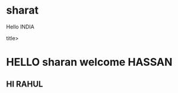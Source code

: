 # sharat
Hello INDIA
<html>
  <head>
    <title>SHARATTT</title>title>
  </head>
  <body>
    <h1>HELLO sharan welcome HASSAN</h1>
    <h2>HI RAHUL</h2>
  </body>
</html>
